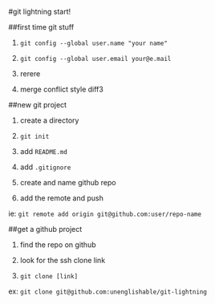 #git lightning start!

##first time git stuff

1. `git config --global user.name "your name"`

2. `git config --global user.email your@e.mail`

3. rerere

4. merge conflict style diff3

##new git project

1. create a directory

2. `git init`

3. add `README.md`

4. add `.gitignore`

5. create and name github repo

6. add the remote and push

ie: `git remote add origin git@github.com:user/repo-name`

##get a github project

1. find the repo on github

2. look for the ssh clone link

3. `git clone [link]`

ex: `git clone git@github.com:unenglishable/git-lightning`
